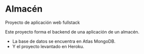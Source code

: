 # Almacén
Proyecto de aplicación web fullstack

Este proyecto forma el backend de una aplicación de un almacén.
- La base de datos se encuentra en Atlas MongoDB.
- Y el proyecto levantado en Heroku.
